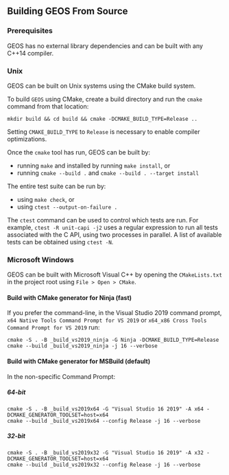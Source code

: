 ## Building GEOS From Source

### Prerequisites

GEOS has no external library dependencies and can be built with any C++14
compiler.

### Unix

GEOS can be built on Unix systems using the CMake build system.

To build `GEOS` using CMake, create a build directory and run the `cmake` command
from that location:

```
mkdir build && cd build && cmake -DCMAKE_BUILD_TYPE=Release ..
```

Setting `CMAKE_BUILD_TYPE` to `Release` is necessary to enable compiler
optimizations.

Once the `cmake` tool has run, GEOS can be built by:

* running `make` and installed by running `make install`, or
* running `cmake --build .` and `cmake --build . --target install`

The entire test suite can be run by:

* using `make check`, or
* using `ctest --output-on-failure .`

The `ctest` command can be used to control which tests are run.
For example, `ctest -R unit-capi -j2` uses a regular expression to run all tests
associated with the C API, using two processes in parallel.
A list of available tests can be obtained using `ctest -N`.

### Microsoft Windows

GEOS can be built with Microsoft Visual C++ by opening the `CMakeLists.txt` in
the project root using `File > Open > CMake`.

#### Build with CMake generator for Ninja (fast)

If you prefer the command-line, in the Visual Studio 2019 command prompt, `x64 Native Tools Command Prompt for VS 2019` or `x64_x86 Cross Tools Command Prompt for VS 2019` run:

```
cmake -S . -B _build_vs2019_ninja -G Ninja -DCMAKE_BUILD_TYPE=Release
cmake --build _build_vs2019_ninja -j 16 --verbose
```

#### Build with CMake generator for MSBuild (default)

In the non-specific Command Prompt:

##### 64-bit

```
cmake -S . -B _build_vs2019x64 -G "Visual Studio 16 2019" -A x64 -DCMAKE_GENERATOR_TOOLSET=host=x64
cmake --build _build_vs2019x64 --config Release -j 16 --verbose
```

##### 32-bit

```
cmake -S . -B _build_vs2019x32 -G "Visual Studio 16 2019" -A x32 -DCMAKE_GENERATOR_TOOLSET=host=x64
cmake --build _build_vs2019x32 --config Release -j 16 --verbose
```


